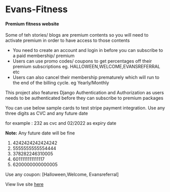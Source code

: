 # Evans-Fitness

<h4>Premium fitness website</h4>

<p>
Some of teh stories/ blogs are  premium contents so you will need to activate premium in order to have access to those contents
</p>
<ul>
    <li>You need to create an account and login in before you can subscribe to a paid membership/ premium</li>
    <li>Users can use promo codes/ coupons to get percentages off their premium subscriptions eg. HALLOWEEN,WELCOME,EVANSREFERRAL etc</li>
    <li>Users can also cancel their membership prematurely which will run to the end of the billing cycle. eg Yearly/Monthly</li>
</ul>

<p>This project also features Django Authentication and Authorization as users needs to be authenticated before they can subscribe to premium packages</p>

<p>You can  use below sample cards to test stripe payment integration.
Use any three digits as CVC and any future date

for example : 232 as cvc and 02/2022 as expiry date
</p>

<p>
 <b> Note:</b> Any future date will be fine
</p>

<ol>
    <li>4242424242424242</li>
    <li>5555555555554444</li>
    <li>378282246310005</li>
   <li>6011111111111117</li>
   <li>6200000000000005</li>
</ol>

<p>
  Use any coupon: [Halloween,Welcome, Evansreferral]
</p>

<p>

View live site <a href="eafitness.herokuapp.com" target="_blank">here</a> 
</p>
